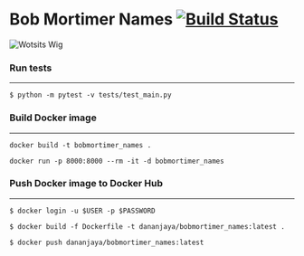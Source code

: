 # Bob Mortimer Names [![Build Status](https://app.travis-ci.com/dananjayavr/bobmortimer_names.svg?branch=main)](https://app.travis-ci.com/dananjayavr/bobmortimer_names)

![Wotsits Wig](https://pbs.twimg.com/media/BXBCXKbIgAAAf3a.jpg)


### Run tests
---
`$ python -m pytest -v tests/test_main.py`

### Build Docker image
---

`docker build -t bobmortimer_names .`

`docker run -p 8000:8000 --rm -it -d bobmortimer_names`


### Push Docker image to Docker Hub
---
`$ docker login -u $USER -p $PASSWORD`

`$ docker build -f Dockerfile -t dananjaya/bobmortimer_names:latest .`

`$ docker push dananjaya/bobmortimer_names:latest`